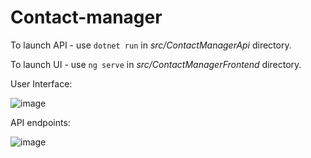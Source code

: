 # Contact-manager

To launch API - use `dotnet run` in *src/ContactManagerApi* directory.

To launch UI  - use `ng serve` in *src/ContactManagerFrontend* directory.

User Interface:

![image](https://github.com/alshuriga/contact-manager/assets/8162224/71529991-2d32-4664-8ed6-8c1b0c17ce03)



API endpoints: 

![image](https://github.com/alshuriga/contact-manager/assets/8162224/3a9a381f-681b-47ee-ac7f-e254c61c1066)




